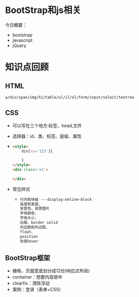 

# BootStrap和js相关

今日概要：

- bootstrap
- javascript
- jQuery

# 知识点回顾

## HTML

```html
a/div/span/img/h1/table/ul/il/ol/form/input/select/textrea
```

## CSS

- 可以写在三个地方:标签，head,文件

- 选择器：id、类、标签、层级、属性

- ```HTML
  <style>
      div[xx='123']{
          
      }
  </style>
  <div class='x1'>
      
  </div>
  ```

- 常见样式

  - ```HTML
    行内和块级 ---display:online-block
    高度和宽度、
    背景色、背景图片
    字体颜色、
    字体大小、
    边框、border solid
    内边距和外边距、
    float、
    position
    伪类hover
    ```

## BootStrap框架

- 栅格，页面宽度划分成12份(响应式布局)
- container：想要内容居中
- clearfix：清除浮动
- 案例：登录（表单+CSS）

